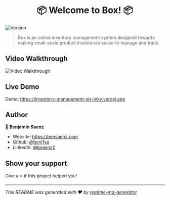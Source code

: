 <h1 align="center"> 📦 Welcome to Box! 📦</h1>
<p>
  <img alt="Version" src="https://img.shields.io/badge/version-0.1.0-blue.svg?cacheSeconds=2592000" />
</p>

> Box is an online inventory management system designed towards making small-scale product inventories easier to manage and track.

## Video Walkthrough

<img src='https://github.com/benj1sa/inventory-management/blob/main/public/inventoryAppDemo.gif' title='Video Walkthrough' width='' alt='Video Walkthrough' />

## Live Demo

Demo: https://inventory-management-six-inky.vercel.app

## Author

👤 **Benjamin Saenz**

* Website: https://bensaenz.com
* Github: [@benj1sa](https://github.com/benj1sa)
* LinkedIn: [@bsaenz2](https://linkedin.com/in/bsaenz2)

## Show your support

Give a ⭐️ if this project helped you!

***
_This README was generated with ❤️ by [readme-md-generator](https://github.com/kefranabg/readme-md-generator)_
